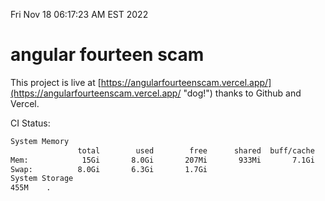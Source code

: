 Fri Nov 18 06:17:23 AM EST 2022

# angular fourteen scam


This project is live at [https://angularfourteenscam.vercel.app/](https://angularfourteenscam.vercel.app/ "dog!") thanks to Github and Vercel.

CI Status: 

```bash
System Memory
               total        used        free      shared  buff/cache   available
Mem:            15Gi       8.0Gi       207Mi       933Mi       7.1Gi       6.0Gi
Swap:          8.0Gi       6.3Gi       1.7Gi
System Storage
455M	.
```
```bash
